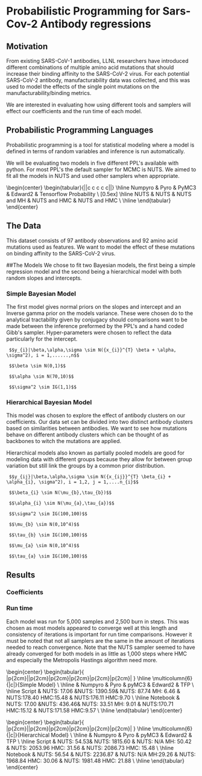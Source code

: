 # Probabilistic Programming for Sars-Cov-2 Antibody regressions 


## Motivation

From existing SARS-CoV-1 antibodies, LLNL researchers have introduced different combinations of multiple amino acid mutations that should increase their binding affinity to the SARS-CoV-2 virus. For each potential SARS-CoV-2 antibody, manufacturability data was collected, and this was used to model the effects of the single point mutations on the manufacturability/binding metrics.

We are interested in evaluating how using different tools and samplers will effect our coefficients and the run time of each model. 

## Probabilistic Programming Languages

Probabilistic programming is a tool for statistical modeling where a model is defined in terms of random variables and inference is run automatically. 

We will be evaluating two models in five different PPL's available with python. For most PPL's the default sampler for MCMC is NUTS. We aimed to fit all the models in NUTS and used other samplers when appropriate. 

\begin{center}
\begin{tabular}{||c c c c c||} 
 \hline
 Numpyro & Pyro & PyMC3 & Edward2 & Tensorflow Probability \\ [0.5ex] 
 \hline 
 NUTS & NUTS & NUTS and MH & NUTS and HMC & NUTS and HMC \\ 
 \hline
\end{tabular}
\end{center}

## The Data
This dataset consists of 97 antibody observations and 92 amino acid mutations used as features. We want to model the effect of these mutations on binding affinity to the SARS-CoV-2 virus. 

##The Models
We chose to fit two Bayesian models, the first being a simple regression model and the second being a hierarchical model with both random slopes and intercepts.  


### Simple Bayesian Model
The first model gives normal priors on the slopes and intercept and an Inverse gamma prior on the models variance. These were chosen do to the analytical tractability given by conjugacy should comparisons want to be made between the inference preformed by the PPL's and a hand coded Gibb's sampler. Hyper-parameters were chosen to reflect the data particularly for the intercept. 

     $$y_{i}|\beta,\alpha,\sigma \sim N({x_{i}}^{T} \beta + \alpha, \sigma^2), i = 1,......,n$$

     $$\beta \sim N(0,1)$$

     $$\alpha \sim N(70,10)$$

     $$\sigma^2 \sim IG(1,1)$$

### Hierarchical Bayesian Model

This model was chosen to explore the effect of antibody clusters on our coefficients. Our data set can be divided into two distinct antibody clusters based on similarities between antibodies. We want to see how mutations behave on different antibody clusters which can be thought of as backbones to witch the mutations are applied.  

Hierarchical models also known as partially pooled models are good for modeling data with different groups because they allow for between group variation but still link the groups by a common prior distribution. 


     $$y_{ij}|\beta,\alpha,\sigma \sim N({x_{ij}}^{T} \beta_{i} + \alpha_{i}, \sigma^2), i = 1,2, j = 1,....n_{i}$$

     $$\beta_{i} \sim N(\mu_{b},\tau_{b})$$

     $$\alpha_{i} \sim N(\mu_{a},\tau_{a})$$

     $$\sigma^2 \sim IG(100,100)$$

     $$\mu_{b} \sim N(0,10^4)$$

     $$\tau_{b} \sim IG(100,100)$$

     $$\mu_{a} \sim N(0,10^4)$$

     $$\tau_{a} \sim IG(100,100)$$

## Results

### Coefficients

### Run time

Each model was run for 5,000 samples and 2,500 burn in steps. This was chosen as most models appeared to converge well at this length and consistency of iterations is important for run time comparisons. However it must be noted that not all samplers are the same in the amount of iterations needed to reach convergence. Note that the NUTS sampler seemed to have already converged for both models in as little as 1,000 steps where HMC and especially the Metropolis Hastings algorithm need more. 

\begin{center}
\begin{tabular}{ |p{2cm}||p{2cm}|p{2cm}|p{2cm}|p{2cm}|p{2cm}| }
 \hline
 \multicolumn{6}{|c|}{Simple Model} \\
 \hline
  & Numpyro & Pyro & pyMC3 & Edward2 & TFP \\
 \hline
 Script   & NUTS: 17.06 &NUTS: 1390.59& NUTS: 87.74 MH: 6.46 & NUTS:178.40 HMC:15.48  &  NUTS:176.11 HMC:9.70 \\
 \hline
 Notebook & NUTS: 17.00 &NUTS: 436.46& NUTS: 33.51 MH: 9.01 & NUTS:170.71 HMC:15.12  &  NUTS:171.58 HMC:9.57 \\
 \hline
\end{tabular}
\end{center}


\begin{center}
    \begin{tabular}{ |p{2cm}||p{2cm}|p{2cm}|p{2cm}|p{2cm}|p{2cm}| }
    \hline
    \multicolumn{6}{|c|}{Hierarchical Model} \\
    \hline
    & Numpyro & Pyro & pyMC3 & Edward2 & TFP \\
    \hline
    Script   & NUTS: 54.53& NUTS: 1815.60 & NUTS: N/A MH: 50.42 & NUTS: 2053.96 HMC: 31.56  &  NUTS: 2086.73 HMC: 15.48 \\
    \hline
    Notebook & NUTS: 56.54 & NUTS: 2236.87 & NUTS: N/A MH:29.26 & NUTS: 1968.84 HMC: 30.06  &  NUTS: 1981.48 HMC: 21.88 \\
    \hline
    \end{tabular}
\end{center}
